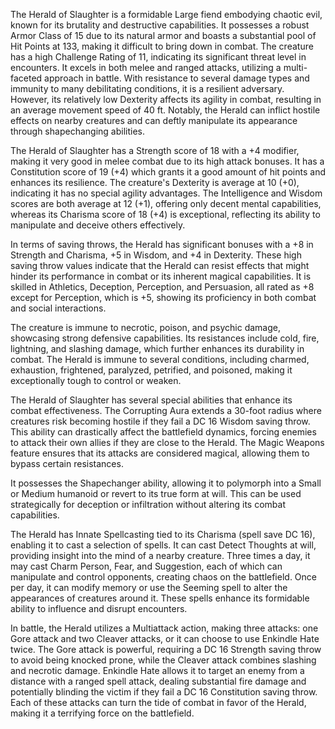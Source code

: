 The Herald of Slaughter is a formidable Large fiend embodying chaotic evil, known for its brutality and destructive capabilities. It possesses a robust Armor Class of 15 due to its natural armor and boasts a substantial pool of Hit Points at 133, making it difficult to bring down in combat. The creature has a high Challenge Rating of 11, indicating its significant threat level in encounters. It excels in both melee and ranged attacks, utilizing a multi-faceted approach in battle. With resistance to several damage types and immunity to many debilitating conditions, it is a resilient adversary. However, its relatively low Dexterity affects its agility in combat, resulting in an average movement speed of 40 ft. Notably, the Herald can inflict hostile effects on nearby creatures and can deftly manipulate its appearance through shapechanging abilities.

The Herald of Slaughter has a Strength score of 18 with a +4 modifier, making it very good in melee combat due to its high attack bonuses. It has a Constitution score of 19 (+4) which grants it a good amount of hit points and enhances its resilience. The creature's Dexterity is average at 10 (+0), indicating it has no special agility advantages. The Intelligence and Wisdom scores are both average at 12 (+1), offering only decent mental capabilities, whereas its Charisma score of 18 (+4) is exceptional, reflecting its ability to manipulate and deceive others effectively.

In terms of saving throws, the Herald has significant bonuses with a +8 in Strength and Charisma, +5 in Wisdom, and +4 in Dexterity. These high saving throw values indicate that the Herald can resist effects that might hinder its performance in combat or its inherent magical capabilities. It is skilled in Athletics, Deception, Perception, and Persuasion, all rated as +8 except for Perception, which is +5, showing its proficiency in both combat and social interactions.

The creature is immune to necrotic, poison, and psychic damage, showcasing strong defensive capabilities. Its resistances include cold, fire, lightning, and slashing damage, which further enhances its durability in combat. The Herald is immune to several conditions, including charmed, exhaustion, frightened, paralyzed, petrified, and poisoned, making it exceptionally tough to control or weaken.

The Herald of Slaughter has several special abilities that enhance its combat effectiveness. The Corrupting Aura extends a 30-foot radius where creatures risk becoming hostile if they fail a DC 16 Wisdom saving throw. This ability can drastically affect the battlefield dynamics, forcing enemies to attack their own allies if they are close to the Herald. The Magic Weapons feature ensures that its attacks are considered magical, allowing them to bypass certain resistances.

It possesses the Shapechanger ability, allowing it to polymorph into a Small or Medium humanoid or revert to its true form at will. This can be used strategically for deception or infiltration without altering its combat capabilities.

The Herald has Innate Spellcasting tied to its Charisma (spell save DC 16), enabling it to cast a selection of spells. It can cast Detect Thoughts at will, providing insight into the mind of a nearby creature. Three times a day, it may cast Charm Person, Fear, and Suggestion, each of which can manipulate and control opponents, creating chaos on the battlefield. Once per day, it can modify memory or use the Seeming spell to alter the appearances of creatures around it. These spells enhance its formidable ability to influence and disrupt encounters.

In battle, the Herald utilizes a Multiattack action, making three attacks: one Gore attack and two Cleaver attacks, or it can choose to use Enkindle Hate twice. The Gore attack is powerful, requiring a DC 16 Strength saving throw to avoid being knocked prone, while the Cleaver attack combines slashing and necrotic damage. Enkindle Hate allows it to target an enemy from a distance with a ranged spell attack, dealing substantial fire damage and potentially blinding the victim if they fail a DC 16 Constitution saving throw. Each of these attacks can turn the tide of combat in favor of the Herald, making it a terrifying force on the battlefield.